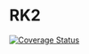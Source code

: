 # RK2

[![Coverage Status](https://coveralls.io/repos/github/lXuskl/RK2/badge.svg?branch=master)](https://coveralls.io/github/lXuskl/RK2?branch=master)
